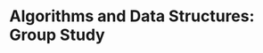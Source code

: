 # Algorithms and Data Structures: Group Study

<!-- group norms summary -->

<!-- group norms list -->
